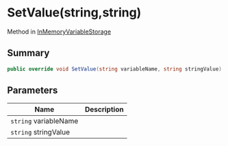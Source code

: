 # SetValue(string,string)

Method in [InMemoryVariableStorage](./)

## Summary

```csharp
public override void SetValue(string variableName, string stringValue)
```

## Parameters

| Name                  | Description |
| --------------------- | ----------- |
| `string` variableName |             |
| `string` stringValue  |             |
